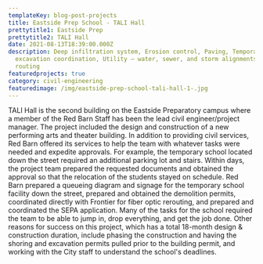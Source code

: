 ```yaml
---
templateKey: blog-post-projects
title: Eastside Prep School - TALI Hall
prettytitle1: Eastside Prep
prettytitle2: TALI Hall
date: 2021-08-13T18:39:00.000Z
description: Deep infiltration system, Erosion control, Paving, Temporary
  excavation coordination, Utility – water, sewer, and storm alignments, ADA
  routing
featuredprojects: true
category: civil-engineering
featuredimage: /img/eastside-prep-school-tali-hall-1-.jpg
---
```

TALI Hall is the second building on the Eastside Preparatory campus where a member of the  Red Barn Staff has been the lead civil engineer/project manager. The project included the design and construction of a new performing arts and theater building.   In addition to providing civil services, Red Barn offered its services to help the team with whatever tasks were needed and expedite approvals. For example, the temporary school located down the street required an additional parking lot and stairs.   Within days, the project team prepared the requested documents and obtained the approval so that the relocation of the students stayed on schedule. Red Barn prepared a queueing diagram and signage for the temporary school facility down the street, prepared and obtained the demolition permits, coordinated directly with Frontier for fiber optic rerouting, and prepared and coordinated the SEPA application. Many of the tasks for the school required the team to be able to jump in, drop everything, and get the job done. Other reasons for success on this project, which has a total 18-month design & construction duration, include phasing the construction and having the shoring and excavation permits pulled prior to the building permit, and working with the City staff to understand the school's deadlines.